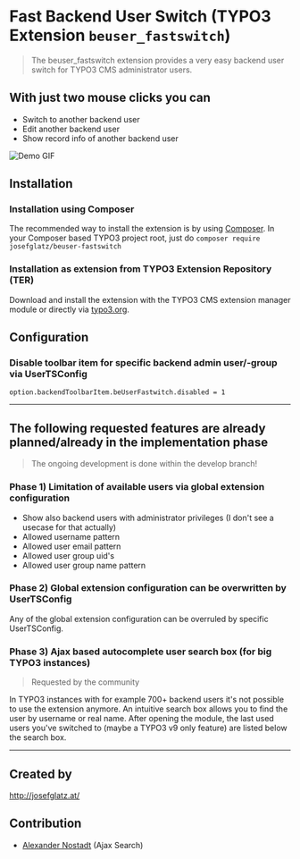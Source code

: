 Fast Backend User Switch (TYPO3 Extension `beuser_fastswitch`)
==============================================================

> The beuser_fastswitch extension provides a very easy backend user switch for TYPO3 CMS administrator users.

## With just two mouse clicks you can

* Switch to another backend user
* Edit another backend user
* Show record info of another backend user

![Demo GIF](https://raw.githubusercontent.com/josefglatz/beuser_fastswitch/master/Documentation/Images/beuser-fastswitch-v1-0-2.gif "Extension Demo v1.0.2 and TYPO3 CMS 8.7LTS")

## Installation

### Installation using Composer

The recommended way to install the extension is by using [Composer](https://getcomposer.org/). In your Composer based TYPO3 project root, just do `composer require josefglatz/beuser-fastswitch`

### Installation as extension from TYPO3 Extension Repository (TER)

Download and install the extension with the TYPO3 CMS extension manager module or directly via [typo3.org](https://typo3.org/extensions/repository/view/beuser_fastswitch).

## Configuration

### Disable toolbar item for specific backend admin user/-group via UserTSConfig

```
option.backendToolbarItem.beUserFastwitch.disabled = 1
```

---

## The following requested features are already planned/already in the implementation phase

> The ongoing development is done within the develop branch!

### Phase 1) Limitation of available users via global extension configuration

* Show also backend users with administrator privileges (I don't see a usecase for that actually)
* Allowed username pattern
* Allowed user email pattern
* Allowed user group uid's
* Allowed user group name pattern

### Phase 2) Global extension configuration can be overwritten by UserTSConfig

Any of the global extension configuration can be overruled by specific UserTSConfig.

### Phase 3) Ajax based autocomplete user search box (for big TYPO3 instances)

> Requested by the community

In TYPO3 instances with for example 700+ backend users it's not possible to use the extension anymore.
An intuitive search box allows you to find the user by username or real name. After opening the module,
the last used users you've switched to (maybe a TYPO3 v9 only feature) are listed below the search box.

---

## Created by

http://josefglatz.at/

## Contribution

* [Alexander Nostadt](https://github.com/AMartinNo1) (Ajax Search)
